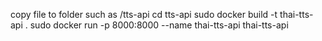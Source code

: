 copy file to folder such as /tts-api
cd tts-api
sudo docker build -t thai-tts-api .
sudo docker run -p 8000:8000 --name thai-tts-api thai-tts-api
